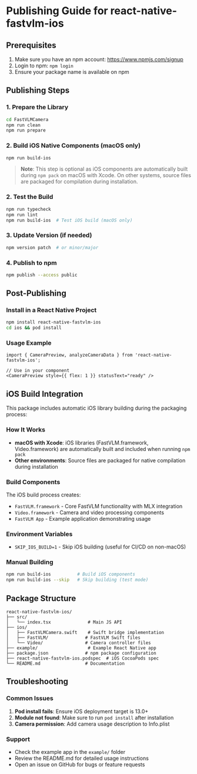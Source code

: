 # Publishing Guide for react-native-fastvlm-ios

## Prerequisites

1. Make sure you have an npm account: https://www.npmjs.com/signup
2. Login to npm: `npm login`
3. Ensure your package name is available on npm

## Publishing Steps

### 1. Prepare the Library

```sh
cd FastVLMCamera
npm run clean
npm run prepare
```

### 2. Build iOS Native Components (macOS only)

```sh
npm run build-ios
```

> **Note**: This step is optional as iOS components are automatically built during `npm pack` on macOS with Xcode. On other systems, source files are packaged for compilation during installation.

### 2. Test the Build

```sh
npm run typecheck
npm run lint
npm run build-ios  # Test iOS build (macOS only)
```

### 3. Update Version (if needed)

```sh
npm version patch  # or minor/major
```

### 4. Publish to npm

```sh
npm publish --access public
```

## Post-Publishing

### Install in a React Native Project

```sh
npm install react-native-fastvlm-ios
cd ios && pod install
```

### Usage Example

```tsx
import { CameraPreview, analyzeCameraData } from 'react-native-fastvlm-ios';

// Use in your component
<CameraPreview style={{ flex: 1 }} statusText="ready" />
```

## iOS Build Integration

This package includes automatic iOS library building during the packaging process:

### How It Works

- **macOS with Xcode**: iOS libraries (FastVLM.framework, Video.framework) are automatically built and included when running `npm pack`
- **Other environments**: Source files are packaged for native compilation during installation

### Build Components

The iOS build process creates:
- `FastVLM.framework` - Core FastVLM functionality with MLX integration
- `Video.framework` - Camera and video processing components
- `FastVLM App` - Example application demonstrating usage

### Environment Variables

- `SKIP_IOS_BUILD=1` - Skip iOS building (useful for CI/CD on non-macOS)

### Manual Building

```sh
npm run build-ios          # Build iOS components
npm run build-ios --skip   # Skip building (test mode)
```

## Package Structure

```
react-native-fastvlm-ios/
├── src/
│   └── index.tsx              # Main JS API
├── ios/
│   ├── FastVLMCamera.swift    # Swift bridge implementation
│   ├── FastVLM/              # FastVLM Swift files
│   └── Video/                # Camera controller files
├── example/                   # Example React Native app
├── package.json              # npm package configuration
├── react-native-fastvlm-ios.podspec  # iOS CocoaPods spec
└── README.md                 # Documentation
```

## Troubleshooting

### Common Issues

1. **Pod install fails**: Ensure iOS deployment target is 13.0+
2. **Module not found**: Make sure to run `pod install` after installation
3. **Camera permission**: Add camera usage description to Info.plist

### Support

- Check the example app in the `example/` folder
- Review the README.md for detailed usage instructions
- Open an issue on GitHub for bugs or feature requests